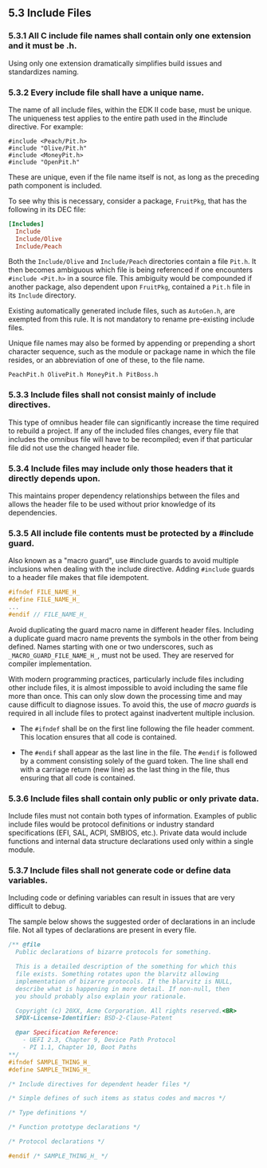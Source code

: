 <!--- @file
  5.3 Include Files

  Copyright (c) 2006-2017, Intel Corporation. All rights reserved.<BR>

  Redistribution and use in source (original document form) and 'compiled'
  forms (converted to PDF, epub, HTML and other formats) with or without
  modification, are permitted provided that the following conditions are met:

  1) Redistributions of source code (original document form) must retain the
     above copyright notice, this list of conditions and the following
     disclaimer as the first lines of this file unmodified.

  2) Redistributions in compiled form (transformed to other DTDs, converted to
     PDF, epub, HTML and other formats) must reproduce the above copyright
     notice, this list of conditions and the following disclaimer in the
     documentation and/or other materials provided with the distribution.

  THIS DOCUMENTATION IS PROVIDED BY TIANOCORE PROJECT "AS IS" AND ANY EXPRESS OR
  IMPLIED WARRANTIES, INCLUDING, BUT NOT LIMITED TO, THE IMPLIED WARRANTIES OF
  MERCHANTABILITY AND FITNESS FOR A PARTICULAR PURPOSE ARE DISCLAIMED. IN NO
  EVENT SHALL TIANOCORE PROJECT  BE LIABLE FOR ANY DIRECT, INDIRECT, INCIDENTAL,
  SPECIAL, EXEMPLARY, OR CONSEQUENTIAL DAMAGES (INCLUDING, BUT NOT LIMITED TO,
  PROCUREMENT OF SUBSTITUTE GOODS OR SERVICES; LOSS OF USE, DATA, OR PROFITS;
  OR BUSINESS INTERRUPTION) HOWEVER CAUSED AND ON ANY THEORY OF LIABILITY,
  WHETHER IN CONTRACT, STRICT LIABILITY, OR TORT (INCLUDING NEGLIGENCE OR
  OTHERWISE) ARISING IN ANY WAY OUT OF THE USE OF THIS DOCUMENTATION, EVEN IF
  ADVISED OF THE POSSIBILITY OF SUCH DAMAGE.

-->

## 5.3 Include Files

### 5.3.1 All C include file names shall contain only one extension and it must be .h.

Using only one extension dramatically simplifies build issues and standardizes
naming.

### 5.3.2 Every include file shall have a unique name.

The name of all include files, within the EDK II code base, must be unique. The
uniqueness test applies to the entire path used in the #include directive. For
example:

```
#include <Peach/Pit.h>
#include "Olive/Pit.h"
#include <MoneyPit.h>
#include "OpenPit.h"
```

These are unique, even if the file name itself is not, as long as the preceding
path component is included.

To see why this is necessary, consider a package, `FruitPkg`, that has the
following in its DEC file:

```ini
[Includes]
  Include
  Include/Olive
  Include/Peach
```

Both the `Include/Olive` and `Include/Peach` directories contain a file `Pit.h`.
It then becomes ambiguous which file is being referenced if one encounters
`#include <Pit.h>` in a source file. This ambiguity would be compounded if
another package, also dependent upon `FruitPkg`, contained a `Pit.h` file in its
`Include` directory.

Existing automatically generated include files, such as `AutoGen.h`, are
exempted from this rule. It is not mandatory to rename pre-existing include
files.

Unique file names may also be formed by appending or prepending a short
character sequence, such as the module or package name in which the file
resides, or an abbreviation of one of these, to the file name.

```
PeachPit.h OlivePit.h MoneyPit.h PitBoss.h
```

### 5.3.3 Include files shall not consist mainly of include directives.

This type of omnibus header file can significantly increase the time required
to rebuild a project. If any of the included files changes, every file that
includes the omnibus file will have to be recompiled; even if that particular
file did not use the changed header file.

### 5.3.4 Include files may include only those headers that it directly depends upon.

This maintains proper dependency relationships between the files and allows the
header file to be used without prior knowledge of its dependencies.

### 5.3.5 All include file contents must be protected by a #include guard.

Also known as a "macro guard", use #include guards to avoid multiple inclusions
when dealing with the include directive. Adding `#include` guards to a header
file makes that file idempotent.

```c
#ifndef FILE_NAME_H_
#define FILE_NAME_H_
...
#endif // FILE_NAME_H_
```

Avoid duplicating the guard macro name in different header files. Including a
duplicate guard macro name prevents the symbols in the other from being
defined. Names starting with one or two underscores, such as
`_MACRO_GUARD_FILE_NAME_H_`, must not be used. They are reserved for compiler
implementation.

With modern programming practices, particularly include files including other
include files, it is almost impossible to avoid including the same file more
than once. This can only slow down the processing time and may cause difficult
to diagnose issues. To avoid this, the use of _macro guards_ is required in all
include files to protect against inadvertent multiple inclusion.

* The `#ifndef` shall be on the first line following the file header comment.
  This location ensures that all code is contained.

* The `#endif` shall appear as the last line in the file.  The `#endif` is
  followed by a comment consisting solely of the guard token. The line shall end
  with a carriage return (new line) as the last thing in the file, thus ensuring
  that all code is contained.

### 5.3.6 Include files shall contain only public or only private data.

Include files must not contain both types of information. Examples of public
include files would be protocol definitions or industry standard specifications
(EFI, SAL, ACPI, SMBIOS, etc.). Private data would include functions and
internal data structure declarations used only within a single module.

### 5.3.7 Include files shall not generate code or define data variables.

Including code or defining variables can result in issues that are very
difficult to debug.

The sample below shows the suggested order of declarations in an include file.
Not all types of declarations are present in every file.

```c
/** @file
  Public declarations of bizarre protocols for something.

  This is a detailed description of the something for which this
  file exists. Something rotates upon the blarvitz allowing
  implementation of bizarre protocols. If the blarvitz is NULL,
  describe what is happening in more detail. If non-null, then
  you should probably also explain your rationale.

  Copyright (c) 20XX, Acme Corporation. All rights reserved.<BR>
  SPDX-License-Identifier: BSD-2-Clause-Patent

  @par Specification Reference:
    - UEFI 2.3, Chapter 9, Device Path Protocol
    - PI 1.1, Chapter 10, Boot Paths
**/
#ifndef SAMPLE_THING_H_
#define SAMPLE_THING_H_

/* Include directives for dependent header files */

/* Simple defines of such items as status codes and macros */

/* Type definitions */

/* Function prototype declarations */

/* Protocol declarations */

#endif /* SAMPLE_THING_H_ */
```
